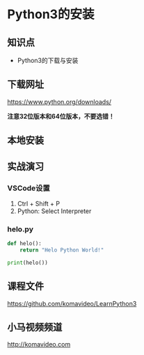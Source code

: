 Python3的安装
=============

## 知识点

* Python3的下载与安装

## 下载网址

https://www.python.org/downloads/

**注意32位版本和64位版本，不要选错！**

## 本地安装

## 实战演习

### VSCode设置

1. Ctrl + Shift + P
2. Python: Select Interpreter

### helo.py

~~~python
def helo():
    return "Helo Python World!"

print(helo())
~~~

## 课程文件

https://github.com/komavideo/LearnPython3

## 小马视频频道

http://komavideo.com
